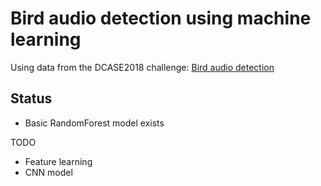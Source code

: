 # Bird audio detection using machine learning

Using data from the DCASE2018 challenge:
[Bird audio detection](http://dcase.community/challenge2018/task-bird-audio-detection)


## Status

* Basic RandomForest model exists

TODO

* Feature learning
* CNN model

